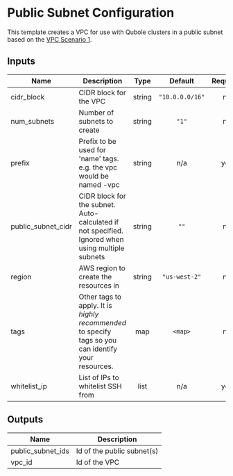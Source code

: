 # Public Subnet Configuration

This template creates a VPC for use with Qubole clusters in a public subnet based on the [VPC Scenario 1](https://docs.aws.amazon.com/vpc/latest/userguide/VPC_Scenario1.html).

## Inputs

| Name | Description | Type | Default | Required |
|------|-------------|:----:|:-----:|:-----:|
| cidr\_block | CIDR block for the VPC | string | `"10.0.0.0/16"` | no |
| num\_subnets | Number of subnets to create | string | `"1"` | no |
| prefix | Prefix to be used for 'name' tags. e.g. the vpc would be named <prefix>-vpc | string | n/a | yes |
| public\_subnet\_cidr | CIDR block for the subnet. Auto-calculated if not specified. Ignored when using multiple subnets | string | `""` | no |
| region | AWS region to create the resources in | string | `"us-west-2"` | no |
| tags | Other tags to apply. It is *highly recommended* to specify tags so you can identify your resources. | map | `<map>` | no |
| whitelist\_ip | List of IPs to whitelist SSH from | list | n/a | yes |

## Outputs

| Name | Description |
|------|-------------|
| public\_subnet\_ids | Id of the public subnet(s) |
| vpc\_id | Id of the VPC |

